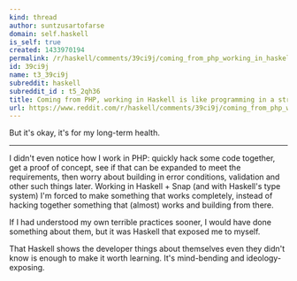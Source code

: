 ```yaml
---
kind: thread
author: suntzusartofarse
domain: self.haskell
is_self: true
created: 1433970194
permalink: /r/haskell/comments/39ci9j/coming_from_php_working_in_haskell_is_like/
id: 39ci9j
name: t3_39ci9j
subreddit: haskell
subreddit_id : t5_2qh36
title: Coming from PHP, working in Haskell is like programming in a straight jacket
url: https://www.reddit.com/r/haskell/comments/39ci9j/coming_from_php_working_in_haskell_is_like/
---
```


But it's okay, it's for my long-term health.

----

I didn't even notice how I work in PHP: quickly hack some code together, get a proof of concept, see if that can be expanded to meet the requirements, then worry about building in error conditions, validation and other such things later. Working in Haskell + Snap (and with Haskell's type system) I'm forced to make something that works completely, instead of hacking together something that (almost) works and building from there.

If I had understood my own terrible practices sooner, I would have done something about them, but it was Haskell that exposed me to myself.

That Haskell shows the developer things about themselves even they didn't know is enough to make it worth learning. It's mind-bending and ideology-exposing.
